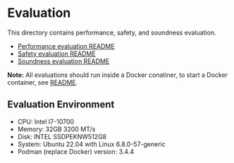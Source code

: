 # Evaluation

This directory contains performance, safety, and soundness evaluation.

- [Performance evaluation README](performance/README.md)
- [Safety evaluation README](safety/README.md)
- [Soundness evaluation README](soundness/README.md)

**Note:** All evaluations should run inside a Docker conatiner, to start a Docker container, see [README](../README.md#getting-started).

## Evaluation Environment

- CPU: Intel I7-10700
- Memory: 32GB 3200 MT/s
- Disk: INTEL SSDPEKNW512G8
- System: Ubuntu 22.04 with Linux 6.8.0-57-generic
- Podman (replace Docker) version: 3.4.4
